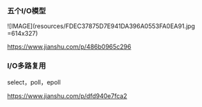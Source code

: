 ### 五个I/O模型
![IMAGE](resources/FDEC37875D7E941DA396A0553FA0EA91.jpg =614x327)


https://www.jianshu.com/p/486b0965c296




### I/O多路复用

select，poll，epoll

https://www.jianshu.com/p/dfd940e7fca2